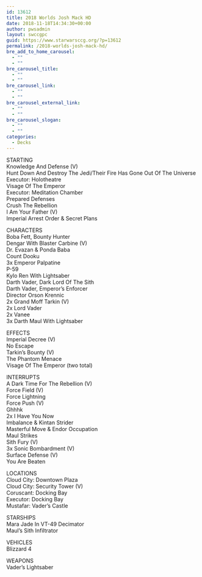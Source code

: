 ```yaml
---
id: 13612
title: 2018 Worlds Josh Mack HD
date: 2018-11-18T14:34:30+00:00
author: pwsadmin
layout: swccgpc
guid: https://www.starwarsccg.org/?p=13612
permalink: /2018-worlds-josh-mack-hd/
bre_add_to_home_carousel:
  - ""
  - ""
bre_carousel_title:
  - ""
  - ""
bre_carousel_link:
  - ""
  - ""
bre_carousel_external_link:
  - ""
  - ""
bre_carousel_slogan:
  - ""
  - ""
categories:
  - Decks
---
```

STARTING  
Knowledge And Defense (V)  
Hunt Down And Destroy The Jedi/Their Fire Has Gone Out Of The Universe  
Executor: Holotheatre  
Visage Of The Emperor  
Executor: Meditation Chamber  
Prepared Defenses  
Crush The Rebellion  
I Am Your Father (V)  
Imperial Arrest Order & Secret Plans

CHARACTERS  
Boba Fett, Bounty Hunter  
Dengar With Blaster Carbine (V)  
Dr. Evazan & Ponda Baba  
Count Dooku  
3x Emperor Palpatine  
P-59  
Kylo Ren With Lightsaber  
Darth Vader, Dark Lord Of The Sith  
Darth Vader, Emperor&#8217;s Enforcer  
Director Orson Krennic  
2x Grand Moff Tarkin (V)  
2x Lord Vader  
2x Vanee  
3x Darth Maul With Lightsaber

EFFECTS  
Imperial Decree (V)  
No Escape  
Tarkin&#8217;s Bounty (V)  
The Phantom Menace  
Visage Of The Emperor (two total)

INTERRUPTS  
A Dark Time For The Rebellion (V)  
Force Field (V)  
Force Lightning  
Force Push (V)  
Ghhhk  
2x I Have You Now  
Imbalance & Kintan Strider  
Masterful Move & Endor Occupation  
Maul Strikes  
Sith Fury (V)  
3x Sonic Bombardment (V)  
Surface Defense (V)  
You Are Beaten

LOCATIONS  
Cloud City: Downtown Plaza  
Cloud City: Security Tower (V)  
Coruscant: Docking Bay  
Executor: Docking Bay  
Mustafar: Vader&#8217;s Castle

STARSHIPS  
Mara Jade In VT-49 Decimator  
Maul&#8217;s Sith Infiltrator

VEHICLES  
Blizzard 4

WEAPONS  
Vader&#8217;s Lightsaber